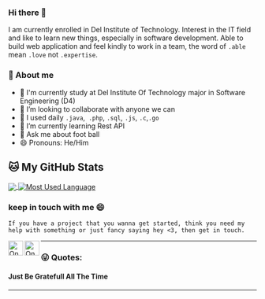 ### Hi there 👋
I am currently enrolled in Del Institute of Technology. Interest in the IT field and like to learn new things, especially in software development. Able to build web application and feel kindly to work in a team, the word of ```.able``` mean ```.love``` not ```.expertise```.

### 🤵 About me
- 🏦 I'm currently study at Del Institute Of Technology major in Software Engineering (D4)
- 👯 I’m looking to collaborate with anyone we can
- 🤔 I used daily ```.java```,``` .php```, ```.sql```, ```.js```, ```.c```,```.go```
- 🌱 I’m currently learning Rest API 
- 💬 Ask me about foot ball
- 😄 Pronouns: He/Him

## 🐱 My GitHub Stats
<div class="myDiv">
  <a href="https://github.com/onainadapdap1/onainadapdap1">
    <img align="center" src="https://github-readme-stats.vercel.app/api?username=onainadapdap1&hide=issues&show_icons=true&title_color=7393B3&icon_color=7393B3"   />
  </a>
  <a href="https://github.com/onainadapdap1/onainadapdap1">
    <img align="center" src="https://github-readme-stats.vercel.app/api/top-langs/?username=onainadapdap1&layout=compact&title_color=7393B3" alt="Most Used Language" />
  </a>
</div>

### keep in touch with me 😄
```If you have a project that you wanna get started, think you need my help with something or just fancy saying hey <3, then get in touch.```

<a href="https://www.linkedin.com/in/onainadapdap1">
  <img align="left" alt="Onai's LinkedIn" width="30px" src="https://raw.githubusercontent.com/peterthehan/peterthehan/master/assets/linkedin.svg" />
</a>
<a href="https://www.instagram.com/onai.nadapdap/">
  <img align="left" alt="Onai's Instagram" width="30px" src="https://user-images.githubusercontent.com/70984049/131288231-66471d8b-7bed-4fd7-b2eb-519637f05d8c.png" />
</a>


---
### 😜 Quotes:
#### Just Be Gratefull All The Time 

----
<!--
**onainadapdap1/onainadapdap1** is a ✨ _special_ ✨ repository because its `README.md` (this file) appears on your GitHub profile.

Here are some ideas to get you started:


- 📫 How to reach me: ...

- 🌱 I’m currently learning 
- ⚡ Fun fact: ...
-->
